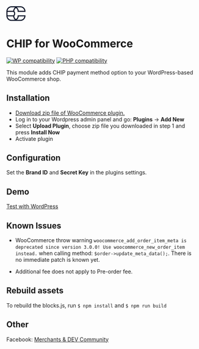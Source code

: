 <img src="./assets/logo.svg" alt="drawing" width="50"/>

# CHIP for WooCommerce
[![WP compatibility](https://plugintests.com/plugins/wporg/chip-for-woocommerce/wp-badge.svg)](https://plugintests.com/plugins/wporg/chip-for-woocommerce/latest)
[![PHP compatibility](https://plugintests.com/plugins/wporg/chip-for-woocommerce/php-badge.svg)](https://plugintests.com/plugins/wporg/chip-for-woocommerce/latest)

This module adds CHIP payment method option to your WordPress-based WooCommerce shop.

## Installation

* [Download zip file of WooCommerce plugin.](https://github.com/CHIPAsia/chip-for-woocommerce/archive/refs/heads/main.zip)
* Log in to your Wordpress admin panel and go: **Plugins** -> **Add New**
* Select **Upload Plugin**, choose zip file you downloaded in step 1 and press **Install Now**
* Activate plugin

## Configuration

Set the **Brand ID** and **Secret Key** in the plugins settings.

## Demo

[Test with WordPress](https://tastewp.com/new/?pre-installed-plugin-slug=chip-for-woocommerce&pre-installed-plugin-slug=woocommerce&redirect=admin.php%3Fpage%3Dwc-settings%26tab%3Dcheckout%26section%3Dchip&ni=true)

## Known Issues

- WooCommerce throw warning `woocommerce_add_order_item_meta is deprecated since version 3.0.0! Use woocommerce_new_order_item instead.` when calling method: `$order->update_meta_data();`. There is no immediate patch is known yet.

- Additional fee does not apply to Pre-order fee.

## Rebuild assets

To rebuild the blocks.js, run `$ npm install` and `$ npm run build`

## Other

Facebook: [Merchants & DEV Community](https://www.facebook.com/groups/3210496372558088)
